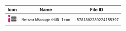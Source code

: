 | Icon | Name | File ID |
| ---  | ---  | ---     |
| ![](NetworkManagerHUD%20Icon.png) | `NetworkManagerHUD Icon` | `-5781802289224155397` |
